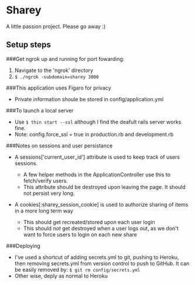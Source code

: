 # Sharey

A little passion project. Please go away :)


## Setup steps 

###Get ngrok up and running for port fowarding:

1. Navigate to the 'ngrok' directory
2. ```$ ./ngrok -subdomain=sharey 3000```

###This application uses Figaro for privacy

- Private information shoule be stored in config/application.yml

###To launch a local server

- Use ```$ thin start --ssl``` although I find the deafult rails server works fine.
- Note: config.force_ssl = true in production.rb and development.rb

###Notes on sessions and user persistance

- A sessions['current\_user\_id'] attribute is used to keep track of users sessions. 

	- A few helper methods in the ApplicationController use this to fetch/verify users.
	- This attribute should be destroyed upon leaving the page. It should not persist very long. 
- A cookies[:sharey\_session\_cookie] is used to authorize sharing of items in a more long term way

	- This should get recreated/stored upon each user login
	- This should *not* get destroyed when a user logs out, as we don't want to force users to login on each new share

###Deploying

- I've used a shortcut of adding secrets.yml to git, pushing to Heroku, then removing secrets.yml from version control to push to GitHub. It can be easily removed by: ```$ git rm config/secrets.yml``` 
- Other wise, deply as normal to Heroku

